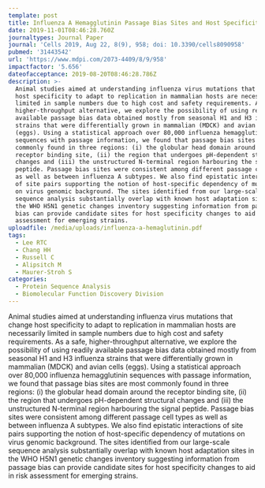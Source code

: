 ```yaml
---
template: post
title: Influenza A Hemagglutinin Passage Bias Sites and Host Specificity Mutations
date: 2019-11-01T08:46:28.760Z
journaltypes: Journal Paper
journal: 'Cells 2019, Aug 22, 8(9), 958; doi: 10.3390/cells8090958'
pubmed: '31443542'
url: 'https://www.mdpi.com/2073-4409/8/9/958'
impactfactor: '5.656'
dateofacceptance: 2019-08-20T08:46:28.786Z
description: >-
  Animal studies aimed at understanding influenza virus mutations that change
  host specificity to adapt to replication in mammalian hosts are necessarily
  limited in sample numbers due to high cost and safety requirements. As a safe,
  higher-throughput alternative, we explore the possibility of using readily
  available passage bias data obtained mostly from seasonal H1 and H3 influenza
  strains that were differentially grown in mammalian (MDCK) and avian cells
  (eggs). Using a statistical approach over 80,000 influenza hemagglutinin
  sequences with passage information, we found that passage bias sites are most
  commonly found in three regions: (i) the globular head domain around the
  receptor binding site, (ii) the region that undergoes pH-dependent structural
  changes and (iii) the unstructured N-terminal region harbouring the signal
  peptide. Passage bias sites were consistent among different passage cell types
  as well as between influenza A subtypes. We also find epistatic interactions
  of site pairs supporting the notion of host-specific dependency of mutations
  on virus genomic background. The sites identified from our large-scale
  sequence analysis substantially overlap with known host adaptation sites in
  the WHO H5N1 genetic changes inventory suggesting information from passage
  bias can provide candidate sites for host specificity changes to aid in risk
  assessment for emerging strains.
uploadfile: /media/uploads/influenza-a-hemaglutinin.pdf
tags:
  - Lee RTC
  - Chang HH
  - Russell C
  - Alipsitch M
  - Maurer-Stroh S
categories:
  - Protein Sequence Analysis
  - Biomolecular Function Discovery Division
---
```

Animal studies aimed at understanding influenza virus mutations that change host specificity to adapt to replication in mammalian hosts are necessarily limited in sample numbers due to high cost and safety requirements. As a safe, higher-throughput alternative, we explore the possibility of using readily available passage bias data obtained mostly from seasonal H1 and H3 influenza strains that were differentially grown in mammalian (MDCK) and avian cells (eggs). Using a statistical approach over 80,000 influenza hemagglutinin sequences with passage information, we found that passage bias sites are most commonly found in three regions: (i) the globular head domain around the receptor binding site, (ii) the region that undergoes pH-dependent structural changes and (iii) the unstructured N-terminal region harbouring the signal peptide. Passage bias sites were consistent among different passage cell types as well as between influenza A subtypes. We also find epistatic interactions of site pairs supporting the notion of host-specific dependency of mutations on virus genomic background. The sites identified from our large-scale sequence analysis substantially overlap with known host adaptation sites in the WHO H5N1 genetic changes inventory suggesting information from passage bias can provide candidate sites for host specificity changes to aid in risk assessment for emerging strains.
